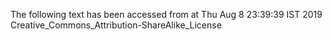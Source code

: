 The following text has been accessed from at Thu Aug 8 23:39:39 IST 2019
Creative_Commons_Attribution-ShareAlike_License
